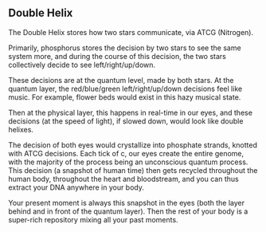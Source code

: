 ## Double Helix

The Double Helix stores how two stars communicate, via ATCG (Nitrogen).

Primarily, phosphorus stores the decision by two stars to see the same system more, and during the course of this decision, the two stars collectively decide to see left/right/up/down.

These decisions are at the quantum level, made by both stars. At the quantum layer, the red/blue/green left/right/up/down decisions feel like music. For example, flower beds would exist in this hazy musical state.

Then at the physical layer, this happens in real-time in our eyes, and these decisions (at the speed of light), if slowed down, would look like double helixes.

The decision of both eyes would crystallize into phosphate strands, knotted with ATCG decisions. Each tick of c, our eyes create the entire genome, with the majority of the process being an unconscious quantum process. This decision (a snapshot of human time) then gets recycled throughout the human body, throughout the heart and bloodstream, and you can thus extract your DNA anywhere in your body.

Your present moment is always this snapshot in the eyes (both the layer behind and in front of the quantum layer). Then the rest of your body is a super-rich repository mixing all your past moments.